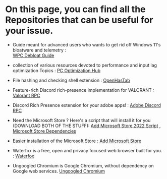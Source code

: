# On this page, you can find all the Repositories that can be useful for your issue.


- Guide meant for advanced users who wants to get rid off Windows 11's bloatware and telemetry :  
[WPC Debloat Guide](https://github.com/TheWorldOfPC/Windows11-Debloat-Privacy-Guide)

  
- collection of various resources devoted to performance and input lag optimization
  Topics : 
[PC Optimization Hub](https://github.com/BoringBoredom/PC-Optimization-Hub)
  

- File hashing and checking shell extension : [OpenHasTab](https://github.com/namazso/OpenHashTab )


- Feature-rich Discord rich-presence implementation for VALORANT : [Valorant RPC](https://github.com/colinhartigan/valorant-rpc)


- Discord Rich Presence extension for your adobe apps! : [Adobe Discord RPC](https://github.com/teeteeteeteetee/adobe-discord-rpc)


- Need the Microsoft Store ? Here's a script that will install it for you (DOWNLOAD BOTH OF THE STUFF): [Add Microsoft Store 2022 Script](https://github.com/NexusLiteOS/Add-Microsoft-Store-2022/releases/download/2022/Add-Microsoft-Store-2022.zip) , [Microsoft Store Dependencies](https://github.com/asus2022/Microsoft-Store-Dependencies)


- Easier installation of the Microsoft Store : [Add Microsoft Store](https://github.com/asus2022/Add-Microsoft-Store-2022)


- Waterfox is a free, open and privacy focused web browser built for you. : [Waterfox](https://github.com/WaterfoxCo/Waterfox)


- Ungoogled Chromium is Google Chromium, without dependency on Google web services. [Ungoogled Chromium](https://github.com/ungoogled-software/ungoogled-chromium)
